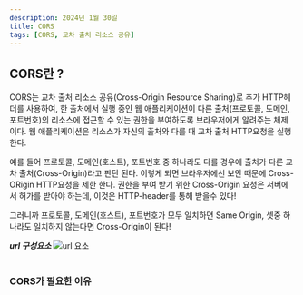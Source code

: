 ```yaml
---
description: 2024년 1월 30일
title: CORS
tags: [CORS, 교차 출처 리소스 공유]
---
```


## CORS란 ?

CORS는 교차 출처 리소스 공유(Cross-Origin Resource Sharing)로 추가 HTTP헤더를 사용하여, 한 출처에서 실행 중인 웹 애플리케이션이 다른 출처(프로토콜, 도메인, 포트번호)의 리소스에 접근할 수 있는 권한을 부여하도록 브라우저에게 알려주는 체제이다. 웹 애플리케이션은 리소스가 자신의 출처와 다를 때 교차 출처 HTTP요청을 실행한다.

예를 들어 프로토콜, 도메인(호스트), 포트번호 중 하나라도 다를 경우에 출처가 다른 교차 출처(Cross-Origin)라고 판단 된다. 이렇게 되면 브라우저에선 보안 때문에 Cross-ORigin HTTP요청을 제한 한다. 권한을 부여 받기 위한 Cross-Origin 요청은 서버에서 허가를 받아야 하는데, 이것은 HTTP-header를 통해 받을수 있다!

그러니까 프로토콜, 도메인(호스트), 포트번호가 모두 일치하면 Same Origin, 셋중 하나라도 일치하지 않는다면 Cross-Origin이 된다!

**_url 구성요소_**
![url 요소](https://images.velog.io/images/tkclzl97/post/12b1355e-fd8e-4864-a647-3e4278562e0c/image.png)
<br /><br />

### CORS가 필요한 이유
